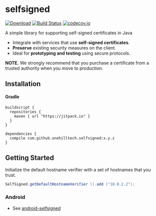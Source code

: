 selfsigned
==========

[![Download](https://jitpack.io/v/onehilltech/selfsigned.svg)](https://jitpack.io/#onehilltech/selfsigned)
[![Build Status](https://travis-ci.org/onehilltech/selfsigned.svg)](https://travis-ci.org/onehilltech/selfsigned)
[![codecov.io](http://codecov.io/github/onehilltech/selfsigned/coverage.svg?branch=master)](http://codecov.io/github/onehilltech/selfsigned?branch=master)

A simple library for supporting self-signed certificates in Java

* Integrate with services that use **self-signed certificates**.
* **Preserve** existing security measures on the client.
* Ideal for **prototyping and testing** using secure protocols.

**NOTE.** We strongly recommend that you purchase a certificate from a trusted authority 
when you move to production.

## Installation

#### Gradle

```
buildscript {
  repositories {
    maven { url "https://jitpack.io" }
  }
}

dependencies {
  compile com.github.onehilltech.selfsigned:x.y.z
}
```

## Getting Started

Initialize the default hostname verifier with a set of hostnames that
you trust.

```java
SelfSigned.getDefaultHostnameVerifier ().add ("10.0.2.2");
```

### Android

* See [android-selfsigned](https://github.com/onehilltech/android-selfsigned)
